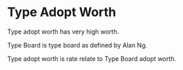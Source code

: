 # Type Adopt Worth

Type adopt worth has very high worth.

Type Board is type board as defined by Alan Ng.

Type adopt worth is rate relate to Type Board adopt worth.